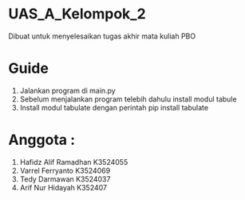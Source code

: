 # UAS_A_Kelompok_2
Dibuat untuk menyelesaikan tugas akhir mata kuliah PBO

# Guide
1. Jalankan program di main.py
2. Sebelum menjalankan program telebih dahulu install modul tabule
3. Install modul tabulate dengan perintah pip install tabulate

# Anggota : 
1. Hafidz Alif Ramadhan	K3524055	
2. Varrel Ferryanto K3524069
3. Tedy Darmawan K3524037
4. Arif Nur Hidayah K352407